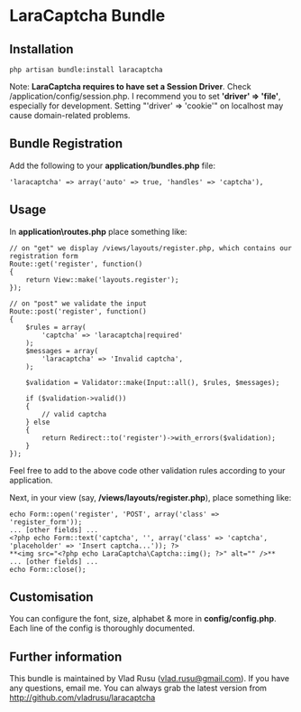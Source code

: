 # LaraCaptcha Bundle

## Installation

	php artisan bundle:install laracaptcha

Note: **LaraCaptcha requires to have set a Session Driver**. Check /application/config/session.php. I recommend you to set **'driver' => 'file'**, especially for development. Setting "'driver' => 'cookie'" on localhost may cause domain-related problems.

## Bundle Registration

Add the following to your **application/bundles.php** file:

	'laracaptcha' => array('auto' => true, 'handles' => 'captcha'),

## Usage

In **application\routes.php** place something like:

	// on "get" we display /views/layouts/register.php, which contains our registration form
	Route::get('register', function()
	{
		return View::make('layouts.register');
	});

	// on "post" we validate the input
	Route::post('register', function()
	{
		$rules = array(
			'captcha' => 'laracaptcha|required'
		);
		$messages = array(
			'laracaptcha' => 'Invalid captcha',
		);

		$validation = Validator::make(Input::all(), $rules, $messages);

		if ($validation->valid())
		{
			// valid captcha
		} else
		{
			return Redirect::to('register')->with_errors($validation);
		}
	});

Feel free to add to the above code other validation rules according to your application.

Next, in your view (say, **/views/layouts/register.php**), place something like:

	echo Form::open('register', 'POST', array('class' => 'register_form'));
	... [other fields] ...
	<?php echo Form::text('captcha', '', array('class' => 'captcha', 'placeholder' => 'Insert captcha...')); ?>
	**<img src="<?php echo LaraCaptcha\Captcha::img(); ?>" alt="" />**
	... [other fields] ...
	echo Form::close();

## Customisation

You can configure the font, size, alphabet & more in **config/config.php**. Each line of the config is thoroughly documented.

## Further information
This bundle is maintained by Vlad Rusu (vlad.rusu@gmail.com). If you have any questions, email me. You can always grab the latest version from http://github.com/vladrusu/laracaptcha